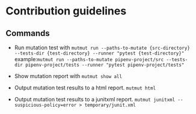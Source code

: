 # Contribution guidelines

## Commands
- Run mutation test with `mutmut run --paths-to-mutate {src-directory} --tests-dir {test-directory} --runner "pytest {test-directory}"`
  example:`mutmut run --paths-to-mutate pipenv-project/src --tests-dir pipenv-project/tests --runner "pytest pipenv-project/tests"`

- Show mutation report with `mutmut show all`
- Output mutation test results to a html report. `mutmut html`
- Output mutation test results to a junitxml report. `mutmut junitxml --suspicious-policy=error > temporary/junit.xml`
